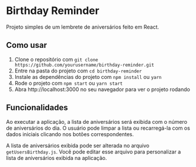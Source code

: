 # Birthday Reminder

Projeto simples de um lembrete de aniversários feito em React.

## Como usar

1. Clone o repositório com `git clone https://github.com/yourusername/birthday-reminder.git`
2. Entre na pasta do projeto com `cd birthday-reminder`
3. Instale as dependências do projeto com `npm install` ou `yarn`
4. Rode o projeto com `npm start` ou `yarn start`
5. Abra http://localhost:3000 no seu navegador para ver o projeto rodando

## Funcionalidades

Ao executar a aplicação, a lista de aniversários será exibida com o número de aniversários do dia. O usuário pode limpar a lista ou recarregá-la com os dados iniciais clicando nos botões correspondentes.

A lista de aniversários exibida pode ser alterada no arquivo `getUsersBirthday.js`. Você pode editar esse arquivo para personalizar a lista de aniversários exibida na aplicação.
